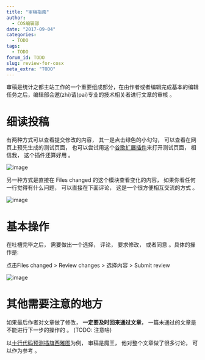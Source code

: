 ```yaml
---
title: "审稿指南"
author:
  - COS编辑部
date: "2017-09-04"
categories:
  - TODO
tags: 
  - TODO
forum_id: TODO
slug: review-for-cosx
meta_extra: "TODO"
---
```


审稿是统计之都主站工作的一个重要组成部分，在由作者或者编辑完成基本的编辑任务之后，编辑部会邀(zhi)请(pai)专业的技术相关者进行文章的审核 。


# 细读投稿

有两种方式可以查看提交修改的内容， 其一是点击绿色的小勾勾， 可以查看在网页上预先生成的测试页面， 也可以尝试用这个[谷歌扩展插件](https://github.com/Lchiffon/cosxReviewTool)来打开测试页面， 相信我， 这个插件还算好用 。

![image](https://user-images.githubusercontent.com/7221728/30021636-9acce7fa-919a-11e7-85d5-f342a762c638.png)

另一种方式是直接在 Files changed 的这个模块查看变化的内容， 如果你看任何一行觉得有什么问题， 可以直接在下面评论， 这是一个很方便相互交流的方式 。

![image](https://user-images.githubusercontent.com/7221728/30021826-455ced00-919b-11e7-86b5-0253196203e0.png)


# 基本操作

在吐槽完毕之后， 需要做出一个选择， 评论， 要求修改， 或者同意 。具体的操作是:

点击Files changed > Review changes > 选择内容 > Submit review

![image](https://user-images.githubusercontent.com/7221728/30021510-305c758e-919a-11e7-8ab1-8330c3eb1869.png)

# 其他需要注意的地方

如果最后作者对文章做了修改， **一定要及时回来通过文章**， 一篇未通过的文章是不能进行下一步的操作的 。
(TODO: 注意啥)

以[十行代码预测插旗西雅图](https://github.com/cosname/cosx.org/pull/550)为例，  审稿是魔王， 他对整个文章做了很多讨论， 可以作为参考 。